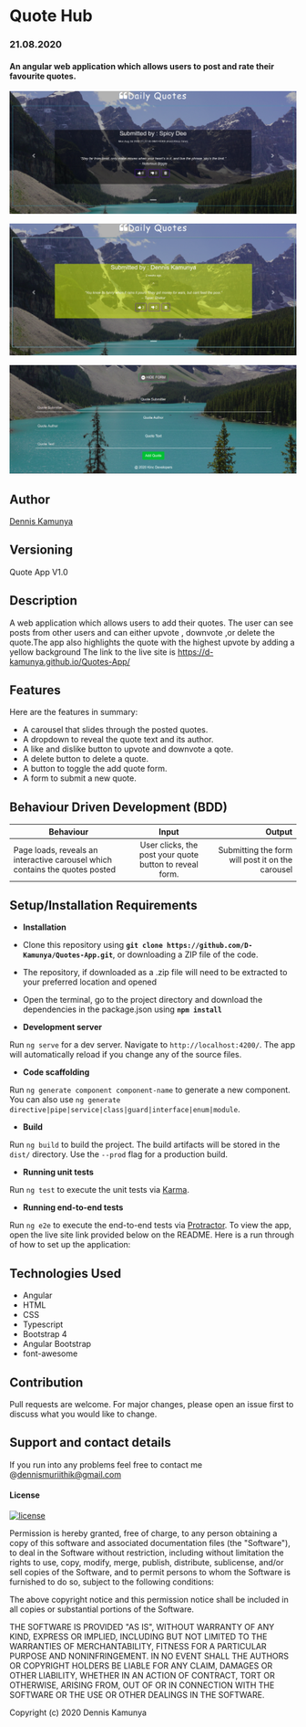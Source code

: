 # Quote Hub
### 21.08.2020
####  An angular web application which allows users to post and rate their favourite quotes.
![alt text](src/assets/scs/app1.png)

![alt text](src/assets/scs/app3.png)

![alt text](src/assets/scs/app2.png)
## Author
[Dennis Kamunya](https://github.com/D-Kamunya)

## Versioning
Quote App V1.0

## Description
A web application which allows users to add their quotes. The user can see posts from other users and can either upvote , downvote ,or delete the quote.The app also highlights the quote with the highest upvote by adding a yellow background
The link to the live site is https://d-kamunya.github.io/Quotes-App/
## Features
Here are the features in summary:
* A carousel that slides through the posted quotes.
* A dropdown to reveal the quote text and its author.
* A like and dislike button to upvote and downvote a qote.
* A delete button to delete a quote.
* A button to toggle the add quote form.
* A form to submit a new quote.

## Behaviour Driven Development (BDD)
|Behaviour 	           |    Input 	                 |       Output          |
|----------------------------------------------|:-----------------------------------:|-----------------------------:|       
|Page loads, reveals an interactive carousel which contains the quotes posted                         |   User clicks, the post your quote button to reveal form.             |Submitting the form will post it on the carousel    |                       |

## Setup/Installation Requirements
* **Installation**

* Clone this repository using **`git clone https://github.com/D-Kamunya/Quotes-App.git`**, or downloading a ZIP file of the code.
* The repository, if downloaded as a .zip file will need to be extracted to your preferred location and opened
* Open the terminal, go to the project directory and download the dependencies in the package.json using **`npm install`**

* **Development server**

Run `ng serve` for a dev server. Navigate to `http://localhost:4200/`. The app will automatically reload if you change any of the source files.

* **Code scaffolding**

Run `ng generate component component-name` to generate a new component. You can also use `ng generate directive|pipe|service|class|guard|interface|enum|module`.

* **Build**

Run `ng build` to build the project. The build artifacts will be stored in the `dist/` directory. Use the `--prod` flag for a production build.

* **Running unit tests**

Run `ng test` to execute the unit tests via [Karma](https://karma-runner.github.io).

* **Running end-to-end tests**

Run `ng e2e` to execute the end-to-end tests via [Protractor](http://www.protractortest.org/).
To view the app, open the live site link provided below on the README.
Here is a run through of how to set up the application:

## Technologies Used
* Angular
* HTML  
* CSS
* Typescript
* Bootstrap 4
* Angular Bootstrap
* font-awesome

## Contribution
Pull requests are welcome. For major changes, please open an issue first to discuss what you would like to change.
## Support and contact details
If you run into any problems feel free to contact me @dennismuriithik@gmail.com
#### License
[![license](https://img.shields.io/github/license/DAVFoundation/captain-n3m0.svg?style=flat-square)](https://github.com/DAVFoundation/captain-n3m0/blob/master/LICENSE)

Permission is hereby granted, free of charge, to any person obtaining a copy of this software and associated documentation files (the "Software"), to deal in the Software without restriction, including without limitation the rights to use, copy, modify, merge, publish, distribute, sublicense, and/or sell copies of the Software, and to permit persons to whom the Software is furnished to do so, subject to the following conditions:

The above copyright notice and this permission notice shall be included in all copies or substantial portions of the Software.

THE SOFTWARE IS PROVIDED "AS IS", WITHOUT WARRANTY OF ANY KIND, EXPRESS OR IMPLIED, INCLUDING BUT NOT LIMITED TO THE WARRANTIES OF MERCHANTABILITY, FITNESS FOR A PARTICULAR PURPOSE AND NONINFRINGEMENT. IN NO EVENT SHALL THE AUTHORS OR COPYRIGHT HOLDERS BE LIABLE FOR ANY CLAIM, DAMAGES OR OTHER LIABILITY, WHETHER IN AN ACTION OF CONTRACT, TORT OR OTHERWISE, ARISING FROM, OUT OF OR IN CONNECTION WITH THE SOFTWARE OR THE USE OR OTHER DEALINGS IN THE SOFTWARE.

Copyright (c) 2020 Dennis Kamunya

